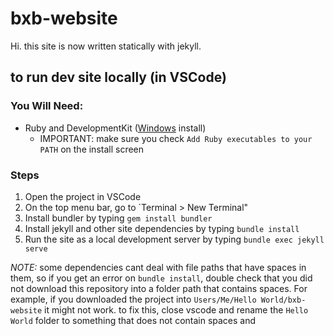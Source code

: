 # bxb-website

Hi. this site is now written statically with jekyll.




## to run dev site locally (in VSCode)
### You Will Need:
- Ruby and DevelopmentKit ([Windows](https://stackoverflow.com/questions/18908708/installing-ruby-gem-in-windows#22151329) install)
	- IMPORTANT: make sure you check `Add Ruby executables to your PATH` on the install screen


### Steps
1. Open the project in VSCode
2. On the top menu bar, go to `Terminal > New Terminal"
3. Install bundler by typing `gem install bundler`
4. Install jekyll and other site dependencies by typing `bundle install`
5. Run the site as a local development server by typing `bundle exec jekyll serve`

_NOTE:_ some dependencies cant deal with file paths that have spaces in them, so if you get an error on `bundle install`, double check that you did not download this repository into a folder path that contains spaces. For example, if you downloaded the project into `Users/Me/Hello World/bxb-website` it might not work. to fix this, close vscode and rename the `Hello World` folder to something that does not contain spaces and 